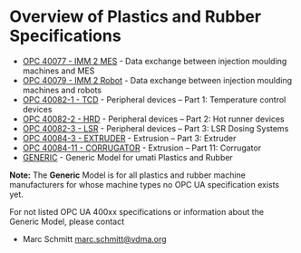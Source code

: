 # Overview of Plastics and Rubber Specifications

- [OPC 40077 - IMM 2 MES](pr40077.md) - Data exchange between injection
  moulding machines and MES
- [OPC 40079 - IMM 2 Robot](pr40079.md) - Data exchange between injection moulding machines and robots
- [OPC 40082-1 - TCD](pr40082-1.md) - Peripheral devices – Part 1: Temperature control devices
- [OPC 40082-2 - HRD](pr40082-2.md) - Peripheral devices – Part 2: Hot runner devices
- [OPC 40082-3 - LSR](pr40082-3.md) - Peripheral devices – Part 3: LSR Dosing Systems
- [OPC 40084-3 - EXTRUDER](pr40084-3.md) - Extrusion – Part 3: Extruder
- [OPC 40084-11 - CORRUGATOR](pr40084-11.md) - Extrusion – Part 11: Corrugator
- [GENERIC](prgeneric.md) - Generic Model for umati Plastics and Rubber

**Note:** The **Generic** Model is for all plastics and rubber machine manufacturers for whose machine types no OPC UA specification exists yet.

For not listed OPC UA 400xx specifications or information about the Generic Model, please contact

- Marc Schmitt [marc.schmitt@vdma.org](mailto:marc.schmitt@vdma.org)
